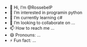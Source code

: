 - 👋 Hi, I’m @RossebelP
- 👀 I’m interested in programin python
- 🌱 I’m currently learning c#
- 💞️ I’m looking to collaborate on ...
- 📫 How to reach me ...
- 😄 Pronouns: ...
- ⚡ Fun fact: ...

<!---
RossebelP/RossebelP is a ✨ special ✨ repository because its `README.md` (this file) appears on your GitHub profile.
You can click the Preview link to take a look at your changes.
--->

